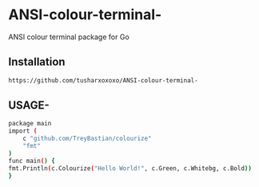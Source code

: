 # ANSI-colour-terminal-
ANSI colour terminal package for Go

## Installation
```bash
https://github.com/tusharxoxoxo/ANSI-colour-terminal-
```

## USAGE-


```bash
package main
import (
    c "github.com/TreyBastian/colourize"
    "fmt"
)
func main() {
fmt.Println(c.Colourize("Hello World!", c.Green, c.Whitebg, c.Bold))
}
```
